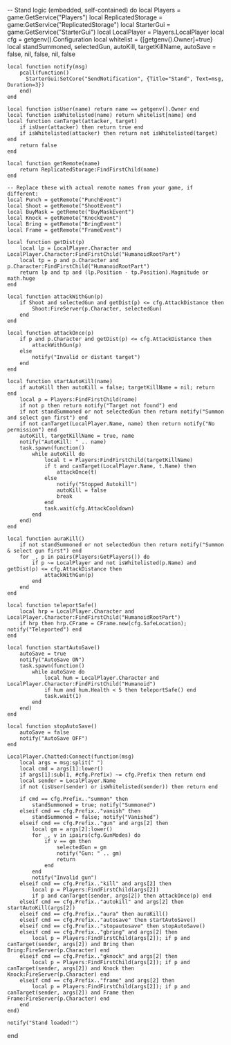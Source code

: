 -- Stand logic (embedded, self-contained)
do
    local Players = game:GetService("Players")
    local ReplicatedStorage = game:GetService("ReplicatedStorage")
    local StarterGui = game:GetService("StarterGui")
    local LocalPlayer = Players.LocalPlayer
    local cfg = getgenv().Configuration
    local whitelist = {[getgenv().Owner]=true}
    local standSummoned, selectedGun, autoKill, targetKillName, autoSave = false, nil, false, nil, false

    local function notify(msg)
        pcall(function()
          StarterGui:SetCore("SendNotification", {Title="Stand", Text=msg, Duration=3})
        end)
    end

    local function isUser(name) return name == getgenv().Owner end
    local function isWhitelisted(name) return whitelist[name] end
    local function canTarget(attacker, target)
        if isUser(attacker) then return true end
        if isWhitelisted(attacker) then return not isWhitelisted(target) end
        return false
    end

    local function getRemote(name)
        return ReplicatedStorage:FindFirstChild(name)
    end

    -- Replace these with actual remote names from your game, if different:
    local Punch = getRemote("PunchEvent")
    local Shoot = getRemote("ShootEvent")
    local BuyMask = getRemote("BuyMaskEvent")
    local Knock = getRemote("KnockEvent")
    local Bring = getRemote("BringEvent")
    local Frame = getRemote("FrameEvent")

    local function getDist(p)
        local lp = LocalPlayer.Character and LocalPlayer.Character:FindFirstChild("HumanoidRootPart")
        local tp = p and p.Character and p.Character:FindFirstChild("HumanoidRootPart")
        return lp and tp and (lp.Position - tp.Position).Magnitude or math.huge
    end

    local function attackWithGun(p)
        if Shoot and selectedGun and getDist(p) <= cfg.AttackDistance then
            Shoot:FireServer(p.Character, selectedGun)
        end
    end

    local function attackOnce(p)
        if p and p.Character and getDist(p) <= cfg.AttackDistance then
            attackWithGun(p)
        else
            notify("Invalid or distant target")
        end
    end

    local function startAutoKill(name)
        if autoKill then autoKill = false; targetKillName = nil; return end
        local p = Players:FindFirstChild(name)
        if not p then return notify("Target not found") end
        if not standSummoned or not selectedGun then return notify("Summon and select gun first") end
        if not canTarget(LocalPlayer.Name, name) then return notify("No permission") end
        autoKill, targetKillName = true, name
        notify("AutoKill: " .. name)
        task.spawn(function()
            while autoKill do
                local t = Players:FindFirstChild(targetKillName)
                if t and canTarget(LocalPlayer.Name, t.Name) then
                    attackOnce(t)
                else
                    notify("Stopped Autokill")
                    autoKill = false
                    break
                end
                task.wait(cfg.AttackCooldown)
            end
        end)
    end

    local function auraKill()
        if not standSummoned or not selectedGun then return notify("Summon & select gun first") end
        for _, p in pairs(Players:GetPlayers()) do
            if p ~= LocalPlayer and not isWhitelisted(p.Name) and getDist(p) <= cfg.AttackDistance then
                attackWithGun(p)
            end
        end
    end

    local function teleportSafe()
        local hrp = LocalPlayer.Character and LocalPlayer.Character:FindFirstChild("HumanoidRootPart")
        if hrp then hrp.CFrame = CFrame.new(cfg.SafeLocation); notify("Teleported") end
    end

    local function startAutoSave()
        autoSave = true
        notify("AutoSave ON")
        task.spawn(function()
            while autoSave do
                local hum = LocalPlayer.Character and LocalPlayer.Character:FindFirstChild("Humanoid")
                if hum and hum.Health < 5 then teleportSafe() end
                task.wait(1)
            end
        end)
    end

    local function stopAutoSave()
        autoSave = false
        notify("AutoSave OFF")
    end

    LocalPlayer.Chatted:Connect(function(msg)
        local args = msg:split(" ")
        local cmd = args[1]:lower()
        if args[1]:sub(1, #cfg.Prefix) ~= cfg.Prefix then return end
        local sender = LocalPlayer.Name
        if not (isUser(sender) or isWhitelisted(sender)) then return end

        if cmd == cfg.Prefix.."summon" then
            standSummoned = true; notify("Summoned")
        elseif cmd == cfg.Prefix.."vanish" then
            standSummoned = false; notify("Vanished")
        elseif cmd == cfg.Prefix.."gun" and args[2] then
            local gm = args[2]:lower()
            for _, v in ipairs(cfg.GunModes) do
                if v == gm then
                    selectedGun = gm
                    notify("Gun: " .. gm)
                    return
                end
            end
            notify("Invalid gun")
        elseif cmd == cfg.Prefix.."kill" and args[2] then
            local p = Players:FindFirstChild(args[2])
            if p and canTarget(sender, args[2]) then attackOnce(p) end
        elseif cmd == cfg.Prefix.."autokill" and args[2] then startAutoKill(args[2])
        elseif cmd == cfg.Prefix.."aura" then auraKill()
        elseif cmd == cfg.Prefix.."autosave" then startAutoSave()
        elseif cmd == cfg.Prefix.."stopautosave" then stopAutoSave()
        elseif cmd == cfg.Prefix.."gbring" and args[2] then
            local p = Players:FindFirstChild(args[2]); if p and canTarget(sender, args[2]) and Bring then Bring:FireServer(p.Character) end
        elseif cmd == cfg.Prefix.."gknock" and args[2] then
            local p = Players:FindFirstChild(args[2]); if p and canTarget(sender, args[2]) and Knock then Knock:FireServer(p.Character) end
        elseif cmd == cfg.Prefix.."frame" and args[2] then
            local p = Players:FindFirstChild(args[2]); if p and canTarget(sender, args[2]) and Frame then Frame:FireServer(p.Character) end
        end
    end)

    notify("Stand loaded!")
end
